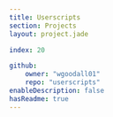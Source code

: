 ```yaml
---
title: Userscripts
section: Projects
layout: project.jade

index: 20

github:
    owner: "wgoodall01"
    repo: "userscripts"
enableDescription: false
hasReadme: true
---
```

